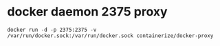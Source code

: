 # docker daemon 2375 proxy

```
docker run -d -p 2375:2375 -v /var/run/docker.sock:/var/run/docker.sock containerize/docker-proxy
```